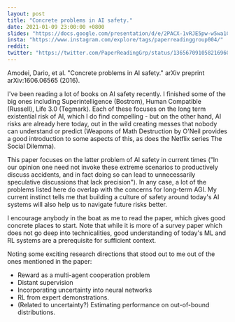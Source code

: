```yaml
---
layout: post
title: "Concrete problems in AI safety."
date: 2021-01-09 23:00:00 +0800
slides: "https://docs.google.com/presentation/d/e/2PACX-1vRJE5pw-w5wa1C9zXNonAOMhnvt0bafzzov-XBXJsDrDmB9tNcnFLrj6-3ohZpLCaL_VDzDsfYqV5a9/"
insta: "https://www.instagram.com/explore/tags/paperreadinggroup004/"
reddit:
twitter: "https://twitter.com/PaperReadingGrp/status/1365670910582169601"
---
```


Amodei, Dario, et al. "Concrete problems in AI safety." arXiv preprint arXiv:1606.06565 (2016).

I've been reading a lot of books on AI safety recently. I finished some of the big ones including Superintelligence (Bostrom), Human Compatible (Russell), Life 3.0 (Tegmark). Each of these focuses on the long term existential risk of AI, which I do find compelling - but on the other hand, AI risks are already here today, out in the wild creating messes that nobody can understand or predict (Weapons of Math Destruction by O'Neil provides a good introduction to some aspects of this, as does the Netflix series The Social Dilemma).

This paper focuses on the latter problem of AI safety in current times ("In our opinion one need not invoke these extreme scenarios to productively discuss accidents, and in fact doing so can lead to unnecessarily speculative discussions that lack precision"). In any case, a lot of the problems listed here do overlap with the concerns for long-term AGI. My current instinct tells me that building a culture of safety around today's AI systems will also help us to navigate future risks better.

I encourage anybody in the boat as me to read the paper, which gives good concrete places to start. Note that while it is more of a survey paper which does not go deep into technicalities, good understanding of today's ML and RL systems are a prerequisite for sufficient context.

Noting some exciting research directions that stood out to me out of the ones mentioned in the paper:
- Reward as a multi-agent cooperation problem 
- Distant supervision 
- Incorporating uncertainty into neural networks 
- RL from expert demonstrations. 
- (Related to uncertainty?) Estimating performance on out-of-bound distributions.